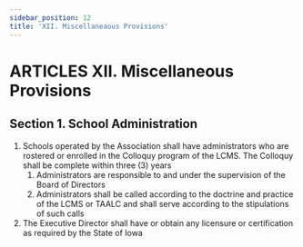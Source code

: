 ```yaml
---
sidebar_position: 12
title: 'XII. Miscellaneaous Provisions'
---
```


# ARTICLES XII. Miscellaneous Provisions

## Section 1. School Administration

1. Schools operated by the Association shall have administrators who are rostered or enrolled in the Colloquy program of the LCMS. The Colloquy shall be complete within three (3) years
    1. Administrators are responsible to and under the supervision of the Board of Directors
    1. Administrators shall be called according to the doctrine and practice of the LCMS or TAALC and shall serve according to the stipulations of such calls
1. The Executive Director shall have or obtain any licensure or certification as required by the State of Iowa
